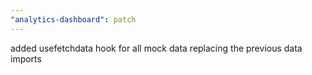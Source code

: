 ```yaml
---
"analytics-dashboard": patch
---
```


added usefetchdata hook for all mock data replacing the previous data imports
